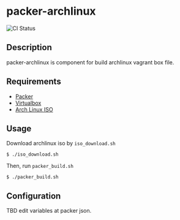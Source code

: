 # packer-archlinux

![CI Status]()

## Description
packer-archlinux is component for build archlinux vagrant box file.

## Requirements
- [Packer](https://www.packer.io/)
- [Virtualbox](https://www.virtualbox.org/)
- [Arch Linux ISO](https://wiki.archlinux.org/)

## Usage

  Download archlinux iso by `iso_download.sh`

  ```shell
  $ ./iso_download.sh
  ```

  Then, run `packer_build.sh`

  ```shell
  $ ./packer_build.sh
  ```

## Configuration

TBD
edit variables at packer json.
